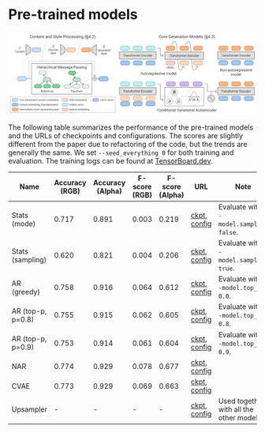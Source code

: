 # Pre-trained models

<img src="../assets/model_overview.png"></img>

The following table summarizes the performance of the pre-trained models and the
URLs of checkpoints and configurations. The scores are slightly different from
the paper due to refactoring of the code, but the trends are generally the same.
We set `--seed_everything 0` for both training and evaluation. The training logs
can be found at
[TensorBoard.dev](https://tensorboard.dev/experiment/FQPauprTR5Clxgp6kdjNLQ/).

Name|Accuracy (RGB)|Accuracy (Alpha)|F-score (RGB)|F-score (Alpha)|URL|Note
---|---|---|---|---|---|---
Stats (mode)|0.717|0.891|0.003|0.219|[ckpt](https://storage.googleapis.com/ailab-public/webcolor/checkpoints/Stats.ckpt), [config](https://storage.googleapis.com/ailab-public/webcolor/configs/Stats.yaml)|Evaluate with ``--model.sampling false``.
Stats (sampling)|0.620|0.821|0.004|0.206|[ckpt](https://storage.googleapis.com/ailab-public/webcolor/checkpoints/Stats.ckpt), [config](https://storage.googleapis.com/ailab-public/webcolor/configs/Stats.yaml)|Evaluate with ``--model.sampling true``.
AR (greedy)|0.758|0.916|0.064|0.612|[ckpt](https://storage.googleapis.com/ailab-public/webcolor/checkpoints/AR.ckpt), [config](https://storage.googleapis.com/ailab-public/webcolor/configs/AR.yaml)|Evaluate with ``--model.top_p 0.0``.
AR (top-p, p=0.8)|0.755|0.915|0.062|0.605|[ckpt](https://storage.googleapis.com/ailab-public/webcolor/checkpoints/AR.ckpt), [config](https://storage.googleapis.com/ailab-public/webcolor/configs/AR.yaml)|Evaluate with ``--model.top_p 0.8``.
AR (top-p, p=0.9)|0.753|0.914|0.061|0.604|[ckpt](https://storage.googleapis.com/ailab-public/webcolor/checkpoints/AR.ckpt), [config](https://storage.googleapis.com/ailab-public/webcolor/configs/AR.yaml)|Evaluate with ``--model.top_p 0.9``.
NAR|0.774|0.929|0.078|0.677|[ckpt](https://storage.googleapis.com/ailab-public/webcolor/checkpoints/NAR.ckpt), [config](https://storage.googleapis.com/ailab-public/webcolor/configs/NAR.yaml)|
CVAE|0.773|0.929|0.069|0.663|[ckpt](https://storage.googleapis.com/ailab-public/webcolor/checkpoints/CVAE.ckpt), [config](https://storage.googleapis.com/ailab-public/webcolor/configs/CVAE.yaml)|
Upsampler|-|-|-|-|[ckpt](https://storage.googleapis.com/ailab-public/webcolor/checkpoints/Upsampler.ckpt), [config](https://storage.googleapis.com/ailab-public/webcolor/configs/Upsampler.yaml)|Used together with all the other models.
